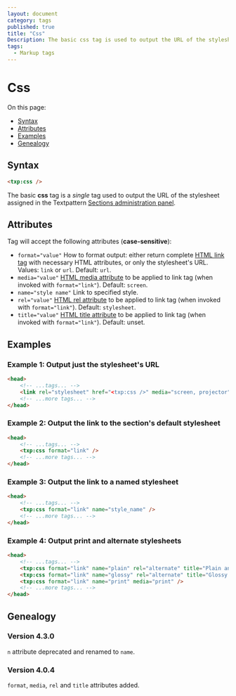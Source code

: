 ```yaml
---
layout: document
category: tags
published: true
title: "Css"
Description: The basic css tag is used to output the URL of the stylesheet assigned in the Textpattern Sections administration panel.
tags:
  - Markup tags
---
```


# Css

On this page:

* [Syntax](#user-content-syntax)
* [Attributes](#user-content-attributes)
* [Examples](#user-content-examples)
* [Genealogy](#user-content-genealogy)

## Syntax

~~~ html
<txp:css />
~~~

The basic **css** tag is a *single* tag used to output the URL of the stylesheet assigned in the Textpattern [Sections administration panel](../administration/sections-panel).

## Attributes

Tag will accept the following attributes (**case-sensitive**):

* `format="value"`
How to format output: either return complete [HTML link tag](https://developer.mozilla.org/en-US/docs/Web/HTML/Element/link) with necessary HTML attributes, or only the stylesheet's URL.
Values: `link` or `url`.
Default: `url`.
* `media="value"`
[HTML media attribute](https://developer.mozilla.org/en-US/docs/CSS/Media_queries) to be applied to link tag (when invoked with `format="link"`).
Default: `screen`.
* `name="style name"`
Link to specified style.
* `rel="value"`
[HTML rel attribute](https://developer.mozilla.org/en-US/docs/Web/HTML/Link_types) to be applied to link tag (when invoked with `format="link"`).
Default: `stylesheet`.
* `title="value"`
[HTML title attribute](https://developer.mozilla.org/en-US/docs/Web/HTML/Global_attributes#title) to be applied to link tag (when invoked with `format="link"`).
Default: unset.

## Examples

### Example 1: Output just the stylesheet's URL

~~~ html
<head>
    <!-- ...tags... -->
    <link rel="stylesheet" href="<txp:css />" media="screen, projector">
    <!-- ...more tags... -->
</head>
~~~

### Example 2: Output the link to the section's default stylesheet

~~~ html
<head>
    <!-- ...tags... -->
    <txp:css format="link" />
    <!-- ...more tags... -->
</head>
~~~

### Example 3: Output the link to a named stylesheet

~~~ html
<head>
    <!-- ...tags... -->
    <txp:css format="link" name="style_name" />
    <!-- ...more tags... -->
</head>
~~~

### Example 4: Output print and alternate stylesheets

~~~ html
<head>
    <!-- ...tags... -->
    <txp:css format="link" name="plain" rel="alternate" title="Plain and simple style" />
    <txp:css format="link" name="glossy" rel="alternate" title="Glossy style" />
    <txp:css format="link" name="print" media="print" />
    <!-- ...more tags... -->
</head>
~~~

## Genealogy

### Version 4.3.0

`n` attribute deprecated and renamed to `name`.

### Version 4.0.4

`format`, `media`, `rel` and `title` attributes added.
